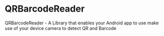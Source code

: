 # QRBarcodeReader
QRBarcodeReader - A Library that enables your Android app to use make use of your device camera to detect QR and Barcode
